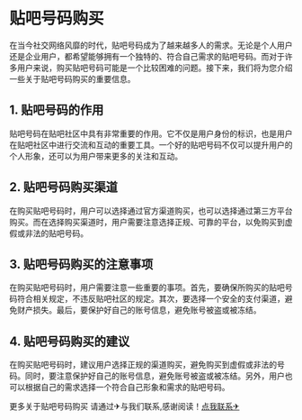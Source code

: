 # 贴吧号码购买

在当今社交网络风靡的时代，贴吧号码成为了越来越多人的需求。无论是个人用户还是企业用户，都希望能够拥有一个独特的、符合自己需求的贴吧号码。而对于许多用户来说，购买贴吧号码可能是一个比较困难的问题。接下来，我们将为您介绍一些关于贴吧号码购买的重要信息。

## 1. 贴吧号码的作用

贴吧号码在贴吧社区中具有非常重要的作用。它不仅是用户身份的标识，也是用户在贴吧社区中进行交流和互动的重要工具。一个好的贴吧号码不仅可以提升用户的个人形象，还可以为用户带来更多的关注和互动。

## 2. 贴吧号码购买渠道

在购买贴吧号码时，用户可以选择通过官方渠道购买，也可以选择通过第三方平台购买。而在选择购买渠道时，用户需要注意选择正规、可靠的平台，以免购买到虚假或非法的贴吧号码。

## 3. 贴吧号码购买的注意事项

在购买贴吧号码时，用户需要注意一些重要的事项。首先，要确保所购买的贴吧号码符合相关规定，不违反贴吧社区的规定。其次，要选择一个安全的支付渠道，避免财产损失。最后，要保护好自己的账号信息，避免账号被盗或被冻结。

## 4. 贴吧号码购买的建议

在购买贴吧号码时，建议用户选择正规的渠道购买，避免购买到虚假或非法的号码。同时，要注意保护好自己的账号信息，避免账号被盗或被冻结。另外，用户也可以根据自己的需求选择一个符合自己形象和需求的贴吧号码。

更多关于贴吧号码购买 请通过✈与我们联系,感谢阅读！[点我联系✈](https://wap.k02.cc)